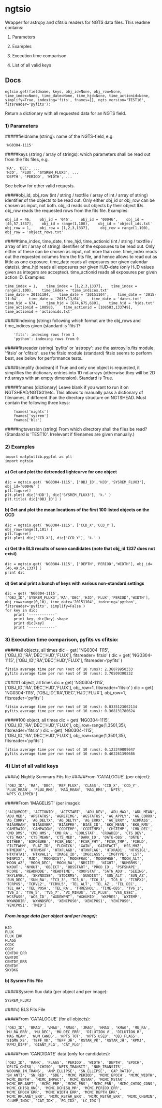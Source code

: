 # ngtsio
Wrapper for astropy and cfitsio readers for NGTS data files.
This readme contains:

1) Parameters

2) Examples 

3) Execution time comparison

4) List of all valid keys

## Docs

    ngtsio.get(fieldname, keys, obj_id=None, obj_row=None, time_index=None, time_date=None, time_hjd=None, time_actionid=None, simplify=True, indexing='fits', fnames=[], ngts_version='TEST10', fitsreader='pyfits'):

Return a dictionary with all requested data for an NGTS field.

### 1) Parameters

#####fieldname (string):
name of the NGTS-field, e.g. 

    'NG0304-1115'
    
#####keys (string / array of strings):
which parameters shall be read out from the fits files, e.g. 

    'RA', 'DEC', ...
    'HJD', 'FLUX', 'SYSREM_FLUX3', ...
    'DEPTH', 'PERIOD', 'WIDTH', ...
See below for other valid requests.

#####obj_id, obj_row (int / string / textfile / array of int / array of string)
identifier of the objects to be read out. Only either obj_id or obj_row can be chosen as input, not both. obj_id reads out objects by their object IDs. obj_row reads the requested rows from the fits file. Examples: 

    obj_id = 46,    obj_id = '046',    obj_id = '00046',    obj_id = [46,57,1337],    obj_id = range(1,100),    obj_id = 'object_ids.txt'
    obj_row = 1,    obj_row = [1,2,3,1337],     obj_row = range(1,100),     obj_row = 'object_rows.txt'

#####time_index, time_date, time_hjd, time_actionid (int / string / textfile / array of int / array of string)
identifier of the exposures to be read out. Only either of these can be chosen as input, not more than one. time_index reads out the requested columns from the fits file, and hence allows to read out as little as one exposure. time_date reads all exposures per given calendar date(s). time_hjd reads all exposures per given HJD-date (only HJD values given as integers are accepted). time_actionid reads all exposures per given action ID. Examples:

    time_index = 1,    time_index = [1,2,3,1337],    time_index = range(1,100),    time_index = 'time_indices.txt'
    time_date = 20151104,    time_date = '20151104',    time_date = '2015-11-04',    time_date = '2015/11/04',    time_date = 'dates.txt'
    time_hjd = 674,    time_hjd = [674,675,680],    time_hjd = 'hjds.txt'
    time_actionid = 108583,    time_actionid = [108583,133749],    time_actionid = 'actionids.txt'      

#####indexing (string)
following which format are the obj_rows and time_indices given (standard is 'fits')? 

        'fits': indexing rows from 1
        'python': indexing rows from 0    

#####fitsreader (string) 
'pyfits' or 'astropy': use the astropy.io.fits module.
'fitsio' or 'cfitsio': use the fitsio module (standard)
fitsio seems to perform best, see below for performance tests.

#####simplify (boolean)
if True and only one object is requested, it simplifies the dictionary entries into 1D nd.arrays (otherwise they will be 2D nd.arrays with an empty dimension). Standard is True.

#####fnames (dictionary)
Leave blank if you want to run it on NGTSHEAD/NGTS01/etc. This allows to manually pass a dictionary of filenames, if different than the directory structure on NGTSHEAD. Must contain the following three keys:

        fnames['nights']
        fnames['sysrem']
        fnames['bls']

#####ngtsversion (string)
From which directory shall the files be read? (Standard is 'TEST10'. Irrelevant if filenames are given manually.)




### 2) Examples

    import matplotlib.pyplot as plt
    import ngtsio

#### a) Get and plot the detrended lightcurve for one object

    dic = ngtsio.get( 'NG0304-1115', ['OBJ_ID','HJD','SYSREM_FLUX3'], obj_id='00046' )
    plt.figure()
    plt.plot( dic['HJD'], dic['SYSREM_FLUX3'], 'k.' )
    plt.title( dic['OBJ_ID'] )

#### b) Get and plot the mean locations of the first 100 listed objects on the CCD

    dic = ngtsio.get( 'NG0304-1115', ['CCD_X','CCD_Y'], obj_row=range(1,101) )
    plt.figure()
    plt.plot( dic['CCD_X'], dic['CCD_Y'], 'k.' )

#### c) Get the BLS results of some candidates (note that obj_id 1337 does not exist)

    dic = ngtsio.get( 'NG0304-1115', ['DEPTH','PERIOD','WIDTH'], obj_id=[46,49,54,1337] )
    print dic

#### d) Get and print a bunch of keys with various non-standard settings

    dic = get( 'NG0304-1115', ['OBJ_ID','SYSREM_FLUX3','RA','DEC','HJD','FLUX','PERIOD','WIDTH'], obj_row=range(0,10), time_date='20151104', indexing='python', fitsreader='pyfits', simplify=False )
    for key in dic:
        print '------------'
        print key, dic[key].shape
        print dic[key]
        print '------------'




### 3) Execution time comparison, pyfits vs cfitsio:

#####all objects, all times
    dic = get( 'NG0304-1115', ['OBJ_ID','RA','DEC','HJD','FLUX'], fitsreader='fitsio' )
    dic = get( 'NG0304-1115', ['OBJ_ID','RA','DEC','HJD','FLUX'], fitsreader=‘pyfits’ )
    
    fitsio average time per run (out of 10 runs): 2.36079950333
    pyfits average time per run (out of 10 runs): 3.70509300232

#####1 object, all times
    dic = get( 'NG0304-1115', ['OBJ_ID','RA','DEC','HJD','FLUX'], obj_row=1, fitsreader='fitsio’ )
    dic = get( 'NG0304-1115', ['OBJ_ID','RA','DEC','HJD','FLUX'], obj_row=1, fitsreader='pyfits' )
    
    fitsio average time per run (out of 10 runs): 0.0335123062134
    pyfits average time per run (out of 10 runs): 0.368131780624

#####100 object, all times 
    dic = get( 'NG0304-1115', ['OBJ_ID','RA','DEC','HJD','FLUX'], obj_row=range(1,3501,35), fitsreader='fitsio’ )
    dic = get( 'NG0304-1115', ['OBJ_ID','RA','DEC','HJD','FLUX'], obj_row=range(1,3501,35), fitsreader='pyfits' )
    
    fitsio average time per run (out of 10 runs): 0.123349809647
    pyfits average time per run (out of 10 runs): 0.462261390686
    



### 4) List of all valid keys
####a) Nightly Summary Fits file
#####From 'CATALOGUE' (per object):

    ['OBJ_ID', 'RA', 'DEC', 'REF_FLUX', 'CLASS', 'CCD_X', 'CCD_Y', 'FLUX_MEAN', 'FLUX_RMS', 'MAG_MEAN', 'MAG_RMS', 'NPTS', 'NPTS_CLIPPED']

#####From 'IMAGELIST' (per image):

    ['ACQUMODE', 'ACTIONID', 'ACTSTART', 'ADU_DEV', 'ADU_MAX', 'ADU_MEAN', 'ADU_MED', 'AFSTATUS', 'AGREFIMG', 'AGSTATUS', 'AG_APPLY', 'AG_CORRX', 'AG_CORRY', 'AG_DELTX', 'AG_DELTY', 'AG_ERRX', 'AG_ERRY', 'AIRMASS', 'BIASMEAN', 'BIASOVER', 'BIASPRE', 'BIAS_ID', 'BKG_MEAN', 'BKG_RMS', 'CAMERAID', 'CAMPAIGN', 'CCDTEMP', 'CCDTEMPX', 'CHSTEMP', 'CMD_DEC', 'CMD_DMS', 'CMD_HMS', 'CMD_RA', 'COOLSTAT', 'CROWDED', 'CTS_DEV', 'CTS_MAX', 'CTS_MEAN', 'CTS_MED', 'DARK_ID', 'DATE-OBS', 'DATE', 'DITHER', 'EXPOSURE', 'FCSR_ENC', 'FCSR_PHY', 'FCSR_TMP', 'FIELD', 'FILTFWHM', 'FLAT_ID', 'FLDNICK', 'GAIN', 'GAINFACT', 'HSS_MHZ', 'HTMEDXF', 'HTRMSXF', 'HTXFLAGD', 'HTXNFLAG', 'HTXRAD1', 'HTXSIG1', 'HTXTHTA1', 'HTXVAL1', 'IMAGE_ID', 'IMGCLASS', 'IMGTYPE', 'LST', 'MINPIX', 'MJD', 'MOONDIST', 'MOONFRAC', 'MOONPHSE', 'MOON_ALT', 'MOON_AZ', 'MOON_DEC', 'MOON_RA', 'NBSIZE', 'NIGHT', 'NUMBRMS', 'NXOUT', 'NYOUT', 'OBJECT', 'OBSSTART', 'PROD_ID', 'PSFSHAPE', 'RCORE', 'READMODE', 'READTIME', 'ROOFSTAT', 'SATN_ADU', 'SEEING', 'SKYLEVEL', 'SKYNOISE', 'STDCRMS', 'SUNDIST', 'SUN_ALT', 'SUN_AZ', 'SUN_DEC', 'SUN_RA', 'TC3_3', 'TC3_6', 'TC6_3', 'TC6_6', 'TCRPX2', 'TCRPX5', 'TCRVL2', 'TCRVL5', 'TEL_ALT', 'TEL_AZ', 'TEL_DEC', 'TEL_HA', 'TEL_POSA', 'TEL_RA', 'THRESHOL', 'TIME-OBS', 'TV6_1', 'TV6_3', 'TV6_5', 'TV6_7', 'VI_MINUS', 'VI_PLUS', 'VSS_USEC', 'WCSPASS', 'WCS_ID', 'WXDEWPNT', 'WXHUMID', 'WXPRES', 'WXTEMP', 'WXWNDDIR', 'WXWNDSPD', 'XENCPOS0', 'XENCPOS1', 'YENCPOS0', 'YENCPOS1', 'TMID']

##### From image data (per object and per image):

    HJD
    FLUX
    FLUX_ERR
    FLAGS
    CCDX
    CCDY
    CENTDX_ERR
    CENTDX
    CENTDY_ERR
    CENTDY
    SKYBKG


#### b) Sysrem Fits File

#####Sysrem flux data (per object and per image):

    SYSREM_FLUX3


####c) BLS Fits File

#####From 'CATALOGUE' (for all objects):

    ['OBJ_ID', 'BMAG', 'VMAG', 'RMAG', 'JMAG', 'HMAG', 'KMAG', 'MU_RA', 'MU_RA_ERR', 'MU_DEC', 'MU_DEC_ERR', 'DILUTION_V', 'DILUTION_R', 'MAG_MEAN', 'NUM_CANDS', 'NPTS_TOT', 'NPTS_USED', 'OBJ_FLAGS', 'SIGMA_XS', 'TEFF_VK', 'TEFF_JH', 'RSTAR_VK', 'RSTAR_JH', 'RPMJ', 'RPMJ_DIFF', 'GIANT_FLG', 'CAT_FLG']

#####From 'CANDIDATE' data (only for candidates):

    ['OBJ_ID', 'RANK', 'FLAGS', 'PERIOD', 'WIDTH', 'DEPTH', 'EPOCH', 'DELTA_CHISQ', 'CHISQ', 'NPTS_TRANSIT', 'NUM_TRANSITS', 'NBOUND_IN_TRANS', 'AMP_ELLIPSE', 'SN_ELLIPSE', 'GAP_RATIO', 'SN_ANTI', 'SN_RED', 'SDE', 'MCMC_PERIOD', 'MCMC_EPOCH', 'MCMC_WIDTH', 'MCMC_DEPTH', 'MCMC_IMPACT', 'MCMC_RSTAR', 'MCMC_MSTAR', 'MCMC_RPLANET', 'MCMC_PRP', 'MCMC_PRS', 'MCMC_PRB', 'MCMC_CHISQ_CONS', 'MCMC_CHISQ_UNC', 'MCMC_DCHISQ_MR', 'MCMC_PERIOD_ERR', 'MCMC_EPOCH_ERR', 'MCMC_WIDTH_ERR', 'MCMC_DEPTH_ERR', 'MCMC_RPLANET_ERR', 'MCMC_RSTAR_ERR', 'MCMC_MSTAR_ERR', 'MCMC_CHSMIN', 'CLUMP_INDX', 'CAT_IDX', 'PG_IDX', 'LC_IDX']

